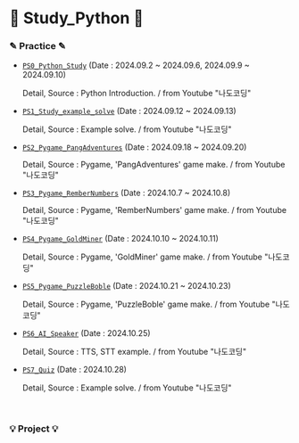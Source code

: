 # 📖 Study_Python 📖

### ✎ Practice ✎
  - [`PS0_Python_Study`](https://github.com/skybluejae126/Study_Python/tree/master/PS0_Python_Study/Practice)
     (Date : 2024.09.2 ~ 2024.09.6, 2024.09.9 ~ 2024.09.10)

    Detail, Source : Python Introduction. / from Youtube "나도코딩"

  - [`PS1_Study_example_solve`](https://github.com/skybluejae126/Study_Python/tree/master/PS1_Study_example_solve)
     (Date : 2024.09.12 ~ 2024.09.13)

    Detail, Source : Example solve. / from Youtube "나도코딩"

  - [`PS2_Pygame_PangAdventures`](https://github.com/skybluejae126/Study_Python/tree/master/PS2_Pygame_PangAdventures)
     (Date : 2024.09.18 ~ 2024.09.20)

    Detail, Source : Pygame, 'PangAdventures' game make. / from Youtube "나도코딩"

  - [`PS3_Pygame_RemberNumbers`](https://github.com/skybluejae126/Study_Python/tree/master/PS3_Pygame_RemberNumbers)
     (Date : 2024.10.7 ~ 2024.10.8)

    Detail, Source : Pygame, 'RemberNumbers' game make. / from Youtube "나도코딩"

  - [`PS4_Pygame_GoldMiner`](https://github.com/skybluejae126/Study_Python/tree/master/PS4_Pygame_GoldMiner)
     (Date : 2024.10.10 ~ 2024.10.11)

    Detail, Source : Pygame, 'GoldMiner' game make. / from Youtube "나도코딩"

  - [`PS5_Pygame_PuzzleBoble`](https://github.com/skybluejae126/Study_Python/tree/master/PS5_Pygame_PuzzleBoble)
     (Date : 2024.10.21 ~ 2024.10.23)

    Detail, Source : Pygame, 'PuzzleBoble' game make. / from Youtube "나도코딩"

  - [`PS6_AI_Speaker`](https://github.com/skybluejae126/Study_Python/tree/master/PS6_AI_Speaker)
     (Date : 2024.10.25)

    Detail, Source : TTS, STT example. / from Youtube "나도코딩"

  - [`PS7_Quiz`](https://github.com/skybluejae126/Study_Python/tree/master/PS7_Quiz)
     (Date : 2024.10.28)

    Detail, Source : Example solve. / from Youtube "나도코딩"


<br>

### 💡 Project 💡

 
    
